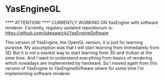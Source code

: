# YasEngineGL

**** ATTENTION! **** CURRENTLY WORKING ON YasEngine with software renderer. Currently, regulary updated repositorium is:
https://github.com/lukesawicki/YasEngineSoftware




This version of YasEngine, the OpenGL version, it is just for learning purpose.
My assumption was that I will start learning from immediately from 3D.
But it is not a easiest way to start learning from 3D and Vulkan at the sime time.
And I want to understand everything from basics of rendering which nowadays are implemented by hardware.
So I moved again from this version of YasEngine to YasEngineSoftware where for some time I'm implementing software renderer.
